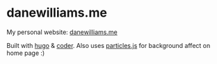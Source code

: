 # danewilliams.me  
My personal website: [danewilliams.me](https://www.danewilliams.me/)  
  
Built with [hugo](https://gohugo.io/) & [coder](https://github.com/luizdepra/hugo-coder/). Also uses [particles.js](https://github.com/VincentGarreau/particles.js/) for background affect on home page :)  
